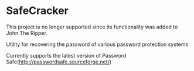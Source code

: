 SafeCracker
===========

This project is no longer supported since its functionality was added to John The Ripper.

Utility for recovering the password of various password protection systems

Currently supports the latest version of Password Safe(http://passwordsafe.sourceforge.net/)
